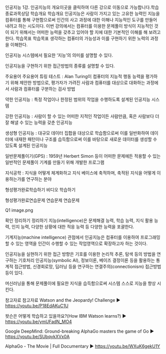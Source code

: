 인공지능
1강. 인공지능의 개요이곳을 클릭하여 다른 강으로 이동으로 가능합니다.학습종료과목상담
학습개요 학습개요
인공지능은 사람이 가지고 있는 고유한 능력인 지능을 컴퓨터를 통해 구현함으로써 인간의 사고 과정에 대한 이해나 지능적인 도구를 만들어 내려고 하는 시도이다. 이번 강의에서는 컴퓨터를 이용한 문제풀이 방식이 지능적인 것이 되기 위해서는 어떠한 능력을 갖추고 있어야 할 지에 대한 기본적인 이해를 해 보려고 한다.
학습목표 학습목표
생각하는 컴퓨터의 가능성과 이를 구현하기 위한 노력의 과정을 이해한다.

인공지능 시스템에서 필요한 ‘지능’의 의미를 설명할 수 있다.

인공지능을 구현하기 위한 접근방법의 종류를 설명할 수 있다.

주요용어 주요용어
튜링 테스트 : Alan Turing이 컴퓨터의 지능적 행동 능력을 평가하기 위해 제안한 방법으로, 평가자가 가려진 사람과 컴퓨터를 대상으로 대화하는 과정에서 사람과 컴퓨터를 구분하는 검사 방법

약한 인공지능 : 특정 작업이나 한정된 범위의 작업을 수행하도록 설계된 인공지능 시스템

강한 인공지능 : 사람이 할 수 있는 어떠한 지적인 작업이든 사람만큼, 혹은 사람보다 더 잘 해낼 수 있는 능력을 갖춘 인공지능

생성형 인공지능 : 대규모 데이터 집합을 대상으로 학습함으로써 이를 일반화하여 데이터에 내재한 패턴이나 구조를 습득함으로써 이를 바탕으로 새로운 데이터를 생성할 수 있도록 설계된 인공지능

일반문제풀이기(GPS) : 1959년 Herbert Simon 등이 어떠한 문제에든 적용할 수 있는 일반적인 문제풀이 기계를 만들기 위해 개발한 프로그램

지식공학 : 지식을 어떻게 체계화하고 지식 베이스에 축적하며, 축적된 지식을 어떻게 이용하는가를 연구하는 분야

형성평가완료학습하기 비디오 학습하기

형성평가완료연습문제 연습문제 연습문제

Q1
image.png

확인
정리하기 정리하기
지능(intelligence)은 문제해결 능력, 학습 능력, 지식 활용 능력, 인지 능력, 다양한 상황에 대한 적응 능력 등 다양한 능력을 포괄한다.

기계지능(machine intelligence) 관점에서 인공지능은 컴퓨터를 이용하여 프로그래밍할 수 있는 영역을 인간이 수행할 수 있는 작업영역으로 확장하고자 하는 것이다.

인공지능을 실현하기 위한 접근 방향은 기호를 이용한 논리적 추론, 탐색 등의 방법을 연구하는 기호처리 인공지능(symbolic AI), 정보이론, 베이즈 결정이론 등을 활용하는 통계적 접근방법, 신경회로망, 딥러닝 등을 연구하는 연결주의(connectionism) 접근방법 등이 있다.

머신러닝을 통해 문제풀이에 필요한 지식을 습득함으로써 시스템 스스로 지능을 향상 시킨다.

참고자료 참고자료
Watson and the Jeopardy! Challenge
▶ https://youtu.be/P18EdAKuC1U

왓슨은 어떻게 학습하고 있을까요?(How IBM Watson learns?)
▶ https://youtu.be/ymUFadN_MO4

Google DeepMind: Ground-breaking AlphaGo masters the game of Go
▶ https://youtu.be/SUbqykXVx0A

AlphaGo - The Movie | Full Documentary
▶ https://youtu.be/WXuK6gekU1Y

